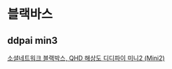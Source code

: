 # 블랙바스

## ddpai min3

[소셜네트워크 블랙박스, QHD 해상도 디디파이 미니2 (Mini2)](https://m.post.naver.com/viewer/postView.nhn?volumeNo=10267524&memberNo=724)
